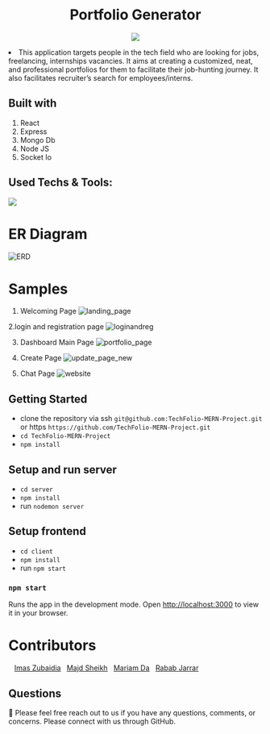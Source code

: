 <h1 align="center">Portfolio Generator</h1>

<p align="center">
 <img src="https://user-images.githubusercontent.com/110999043/210457945-9523ce47-645b-4566-9c33-e88d0ec94794.PNG"/>
<p align="center">

   
<li> This application targets people in the tech field who are looking for jobs, freelancing, internships vacancies. It aims at creating a customized, neat, and professional portfolios for them to facilitate their job-hunting journey. It also facilitates recruiter’s search for employees/interns.  


 
## Built with
1. React
2. Express
3. Mongo Db
4. Node JS
5. Socket Io 
 
 

## Used Techs & Tools:
<!-- language -->

[![](https://skillicons.dev/icons?i=react,express,mongo,js,git,github)]()
 
 
  # ER Diagram
![ERD](https://user-images.githubusercontent.com/110999043/210461879-cc6c5f2b-cc68-48e1-8bd6-2bda547d4cc2.png)
 
  # Samples
 
 1. Welcoming Page 
 ![landing_page](https://user-images.githubusercontent.com/110999043/210724938-6f090618-2a57-4e10-b0a5-45c7b1b57962.PNG)
 
 2.login and registration page
 ![loginandreg](https://user-images.githubusercontent.com/110999043/210725435-b9c94231-cfdd-4471-8b58-7dc98e772522.PNG)

 
3. Dashboard Main Page 
  ![portfolio_page](https://user-images.githubusercontent.com/110999043/210724273-fba9dbf3-e9c1-4b06-8751-0b987df2e6e4.PNG)
 
 
 4. Create Page
![update_page_new](https://user-images.githubusercontent.com/110999043/210729533-a7bdd101-59f7-4757-a459-992f673d879d.PNG)


 5. Chat Page
 ![website](https://user-images.githubusercontent.com/110999043/210724833-6b6d45c9-dfe5-45eb-ad3b-775bd7e0a5b0.PNG)

 
 
 
 
 

 
 
## Getting Started
- clone the repository via ssh `git@github.com:TechFolio-MERN-Project.git` or https `https://github.com/TechFolio-MERN-Project.git`
- `cd TechFolio-MERN-Project`
- `npm install` 

## Setup and run server
- `cd server`
- `npm install`
- run `nodemon server`

## Setup frontend
- `cd client`
- `npm install`
- run `npm start`

### `npm start`
Runs the app in the development mode.
Open [http://localhost:3000](http://localhost:3000) to view it in your browser.
 
 

 
 

 
 


 
 # Contributors
&nbsp;&nbsp;&nbsp;<a href="https://github.com/ImasZubaidia">Imas Zubaidia</a>&nbsp;&nbsp;&nbsp;<a href="https://github.com/MajdSheikh">Majd Sheikh</a>&nbsp;&nbsp;&nbsp;<a href="https://github.com/MariamDabous">Mariam Da</a>&nbsp;&nbsp;&nbsp;<a href="https://github.com/RababJarrar">Rabab Jarrar</a>
<p align="center">



## Questions

🔧 Please feel free reach out to us if you have any questions, comments, or concerns. Please connect with us through GitHub.<br />

